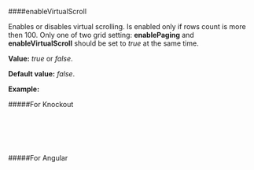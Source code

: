 ﻿####enableVirtualScroll

Enables or disables virtual scrolling. Is enabled only if rows count is more then 100. 
Only one of two grid setting: **enablePaging** and **enableVirtualScroll** should be set to *true* at the same time.

**Value:** *true* or *false*.

**Default value:** *false*.

**Example:**

#####For Knockout
<!--Start the highlighter-->
<pre class="brush: html">
	<div id="test-knockout" data-bind="tgrid: { provider: itemsProvider, enableVirtualScroll: true}">
	</div>
</pre>

#####For Angular

<pre class="brush: html">
	<t-grid id="test-angular" provider="itemsProvider" enableVirtualScroll="true">
	</t-grid>
</pre>

#####

<script type="text/javascript">
    SyntaxHighlighter.highlight();
</script>